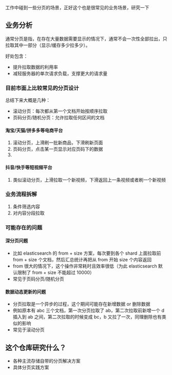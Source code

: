 工作中碰到一些分页的场景，正好这个也是很常见的业务场景，研究一下

## 业务分析

通常分页是指，在存在大量数据需要显示的情况下，通常不会一次性全部拉出，只拉取其中一部分（显示/缓存多少拉多少）。

好处包含：

- 提升拉取数据的利用率
- 减轻服务器的单次请求负载，支撑更大的请求量

### 目前市面上比较常见的分页设计

总结下来大概是几种：

- 滚动分页：每次都从第一个文档开始按顺序拉取
- 页码分页/随机分页：允许拉取任何区间的文档

#### 淘宝/天猫/拼多多等电商平台
   1. 滚动分页，上滑刷一批新商品，下滑刷新页面
   2. 页码分页，点击某一页显示对应页码下的数据
3. 
#### 抖音/快手等短视频平台
   1. 类似滚动分页，上滑拉取一个新视频，下滑返回上一条视频或者刷一个新视频

### 业务流程拆解

1. 条件筛选内容
2. 对内容分段拉取

### 可能存在的问题

#### 深分页问题

- 比如 elasticsearch 的 from + size 方案，每次要到各个 shard 上面拉取前 from + size 个文档，然后汇总统计再把从 from 开始 size 个内容返回
- from 很大的情况下，这个操作非常耗时且效率很低（为此 elasticsearch 默认限制了 from + size 不能超过 10000）
- 常见于页码分页/随机分页

#### 数据动态更新的问题

- 分页拉取是一个异步的过程，这个期间可能存在新增数据 or 删除数据
- 例如原本有 abc 三个文档，第一次分页拉取了 ab，第二次拉取前新增一个 d 插入到 ab 之间，第二次拉取的时候变成 bc，b 又拉了一次，同理删除也有类似的影响
- 常见于滚动分页

## 这个仓库研究什么？

- 各种主流存储自带的分页解决方案
- 具体分页实践方案

